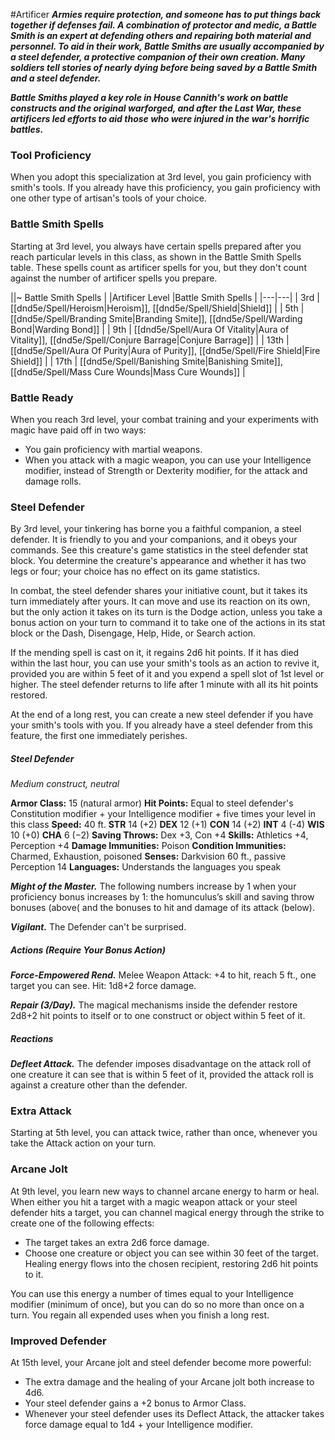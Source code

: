 #Artificer
***Armies require protection, and someone has to put things back together if defenses fail. A combination of protector and medic, a Battle Smith is an expert at defending others and repairing both material and personnel. To aid in their work, Battle Smiths are usually accompanied by a steel defender, a protective companion of their own creation. Many soldiers tell stories of nearly dying before being saved by a Battle Smith and a steel defender.***

***Battle Smiths played a key role in House Cannith's work on battle constructs and the original warforged, and after the Last War, these artificers led efforts to aid those who were injured in the war's horrific battles.***

### Tool Proficiency
When you adopt this specialization at 3rd level, you gain proficiency with smith's tools. If you already have this proficiency, you gain proficiency with one other type of artisan's tools of your choice. 

### Battle Smith Spells
Starting at 3rd level, you always have certain spells prepared after you reach particular levels in this class, as shown in the Battle Smith Spells table. These spells count as artificer spells for you, but they don't count against the number of artificer spells you prepare.

||~ Battle Smith Spells |
|Artificer Level |Battle Smith Spells |
|---|---|
| 3rd | [[dnd5e/Spell/Heroism\|Heroism]], [[dnd5e/Spell/Shield\|Shield]] |
| 5th | [[dnd5e/Spell/Branding Smite\|Branding Smite]], [[dnd5e/Spell/Warding Bond\|Warding Bond]] |
| 9th | [[dnd5e/Spell/Aura Of Vitality\|Aura of Vitality]], [[dnd5e/Spell/Conjure Barrage\|Conjure Barrage]] |
| 13th | [[dnd5e/Spell/Aura Of Purity\|Aura of Purity]], [[dnd5e/Spell/Fire Shield\|Fire Shield]] |
| 17th | [[dnd5e/Spell/Banishing Smite\|Banishing Smite]], [[dnd5e/Spell/Mass Cure Wounds\|Mass Cure Wounds]] |

### Battle Ready
When you reach 3rd level, your combat training and your experiments with magic have paid off in two ways:
- You gain proficiency with martial weapons.
- When you attack with a magic weapon, you can use your Intelligence modifier, instead of Strength or Dexterity modifier, for the attack and damage rolls. 

### Steel Defender
By 3rd level, your tinkering has borne you a faithful companion, a steel defender. It is friendly to you and your companions, and it obeys your commands. See this creature's game statistics in the steel defender stat block. You determine the creature's appearance and whether it has two legs or four; your choice has no effect on its game statistics.

In combat, the steel defender shares your initiative count, but it takes its turn immediately after yours. It can move and use its reaction on its own, but the only action it takes on its turn is the Dodge action, unless you take a bonus action on your turn to command it to take one of the actions in its stat block or the Dash, Disengage, Help, Hide, or Search action.

If the mending spell is cast on it, it regains 2d6 hit points. If it has died within the last hour, you can use your smith's tools as an action to revive it, provided you are within 5 feet of it and you expend a spell slot of 1st level or higher. The steel defender returns to life after 1 minute with all its hit points restored.

At the end of a long rest, you can create a new steel defender if you have your smith's tools with you. If you already have a steel defender from this feature, the first one immediately perishes.

##### **Steel Defender**
*Medium construct, neutral*

**Armor Class:** 15 (natural armor)
**Hit Points:** Equal to steel defender's Constitution modifier + your Intelligence modifier +  five times your level in this class
**Speed:** 40 ft.
**STR** 14 (+2) **DEX** 12 (+1) **CON** 14 (+2) **INT** 4 (-4) **WIS** 10 (+0) **CHA** 6 (−2)
**Saving Throws:** Dex +3, Con +4
**Skills:** Athletics +4, Perception +4
**Damage Immunities:** Poison
**Condition Immunities:** Charmed, Exhaustion, poisoned
**Senses:** Darkvision 60 ft., passive Perception 14
**Languages:** Understands the languages you speak

***Might of the Master.*** The following numbers increase by 1 when your proficiency bonus increases by 1: the homunculus’s skill and saving throw bonuses (above( and the bonuses to hit and damage of its attack (below).

***Vigilant.*** The Defender can't be surprised.

##### Actions (Require Your Bonus Action)
***Force-Empowered Rend.*** Melee Weapon Attack: +4 to hit, reach 5 ft., one target you can see. Hit: 1d8+2 force damage. 

***Repair (3/Day).*** The magical mechanisms inside the defender restore 2d8+2 hit points to itself or to one construct or object within 5 feet of it. 

##### Reactions
***Defleet Attack.*** The defender imposes disadvantage on the attack roll of one creature it can see that is within 5 feet of it, provided the attack roll is against a creature other than the defender. 

### Extra Attack
Starting at 5th level, you can attack twice, rather than once, whenever you take the Attack action on your turn.

### Arcane Jolt
At 9th level, you learn new ways to channel arcane energy to harm or heal. When either you hit a target with a magic weapon attack or your steel defender hits a target, you can channel magical energy through the strike to create one of the following effects:
- The target takes an extra 2d6 force damage.
- Choose one creature or object you can see within 30 feet of the target. Healing energy flows into the chosen recipient, restoring 2d6 hit points to it.

You can use this energy a number of times equal to your Intelligence modifier (minimum of once), but you
can do so no more than once on a turn. You regain all expended uses when you finish a long rest.

### Improved Defender
At 15th level, your Arcane jolt and steel defender become more powerful:
- The extra damage and the healing of your Arcane jolt both increase to 4d6.
- Your steel defender gains a +2 bonus to Armor Class.
- Whenever your steel defender uses its Deflect Attack, the attacker takes force damage equal to 1d4 + your Intelligence modifier.